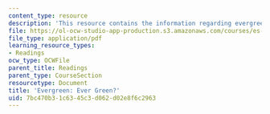 ```yaml
---
content_type: resource
description: 'This resource contains the information regarding evergreen: ever green?'
file: https://ol-ocw-studio-app-production.s3.amazonaws.com/courses/es-291-learning-seminar-experiments-in-education-spring-2003/7bc470b31c6345c3d062d02e8f6c2963_MITES_291S03_evrgrn.pdf
file_type: application/pdf
learning_resource_types:
- Readings
ocw_type: OCWFile
parent_title: Readings
parent_type: CourseSection
resourcetype: Document
title: 'Evergreen: Ever Green?'
uid: 7bc470b3-1c63-45c3-d062-d02e8f6c2963
---
```

